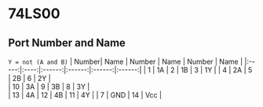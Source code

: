 # 74LS00
## Port Number and Name  
 `Y = not (A and B)`
| Number| Name | Number | Name   | Number | Name   |
|:-----:|:----:|:------:|:------:|:------:|:------:|
| 1     | 1A   | 2      | 1B     | 3      | 1Y     |
| 4     | 2A   | 5      | 2B     | 6      | 2Y     |    
| 10    | 3A   | 9      | 3B     | 8      | 3Y     |   
| 13    | 4A   | 12     | 4B     | 11     | 4Y     | 
| 7     | GND  | 14     | Vcc    |